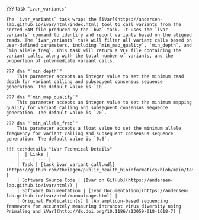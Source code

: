 ??? task "`ivar_variants`"

<!-- if: theiaviral -->
    The `ivar_variants` task wraps the [iVar](https://andersen-lab.github.io/ivar/html/index.html) tool to call variants from the sorted BAM file produced by the `bwa` task. It uses the `ivar variants` command to identify and report variants based on the aligned reads. The `ivar_variants` task will filter all variant calls based on user-defined parameters, including `min_map_quality`, `min_depth`, and `min_allele_freq`. This task will return a VCF file containing the variant calls, along with the total number of variants, and the proportion of intermediate variant calls.

    ??? dna "`min_depth`"
        This parameter accepts an integer value to set the minimum read depth for variant calling and subsequent consensus sequence generation. The default value is `10`.

    ??? dna "`min_map_quality`"
        This parameter accepts an integer value to set the minimum mapping quality for variant calling and subsequent consensus sequence generation. The default value is `20`.

    ??? dna "`min_allele_freq`"
        This parameter accepts a float value to set the minimum allele frequency for variant calling and subsequent consensus sequence generation. The default value is `0.6`.
<!-- endif -->
    !!! techdetails "iVar Technical Details"
        |  | Links |
        | --- | --- |
        | Task | [task_ivar_variant_call.wdl](https://github.com/theiagen/public_health_bioinformatics/blob/main/tasks/gene_typing/variant_detection/task_ivar_variant_call.wdl) |
        | Software Source Code | [Ivar on GitHub](https://andersen-lab.github.io/ivar/html/) |
        | Software Documentation | [Ivar Documentation](https://andersen-lab.github.io/ivar/html/manualpage.html) |
        | Original Publication(s) | [An amplicon-based sequencing framework for accurately measuring intrahost virus diversity using PrimalSeq and iVar](http://dx.doi.org/10.1186/s13059-018-1618-7) |